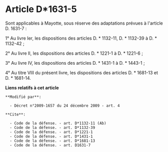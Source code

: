 # Article D*1631-5

Sont applicables à Mayotte, sous réserve des adaptations prévues à l'article D. 1631-7 : 

1° Au livre Ier, les dispositions des articles D. * 1132-11,
D. * 1132-39 à D. * 1132-42 ; 

2° Au livre II, les dispositions des articles D. * 1221-1 à D. * 1221-6 ; 

3° Au livre IV, les dispositions des articles D. * 1431-1 à D. * 1443-1 ; 

4° Au titre VIII du présent livre, les dispositions des articles D. * 1681-13 et D. * 1681-14.

**Liens relatifs à cet article**

	**Modifié par**:

	  - Décret n°2009-1657 du 24 décembre 2009 - art. 4

	**Cite**:

	  - Code de la défense. - art. D*1132-11 (Ab)
	  - Code de la défense. - art. D*1132-39
	  - Code de la défense. - art. D*1221-1
	  - Code de la défense. - art. D*1431-1
	  - Code de la défense. - art. D*1681-13
	  - Code de la défense. - art. D1631-7
